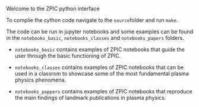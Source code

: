 Welcome to the ZPIC python interface

To complie the cython code navigate to the `source`folder and run `make`.

The code can be run in jupyter notebooks and some examples can be found in the `notebooks_basic`, `notebooks_classes` and `notebooks_papers` folders.

* `notebooks_basic` contains examples of ZPIC notebooks that guide the user through the basic functioning of ZPIC.

* `notebooks_classes` contains examples of ZPIC notebooks that can be used in a classrom to showcase some of the most fundamental plasma physics phenomena.
 
* `notebooks_pappers` contains examples of ZPIC notebooks that reproduce the main findings of landmark publications in plasma physics.
